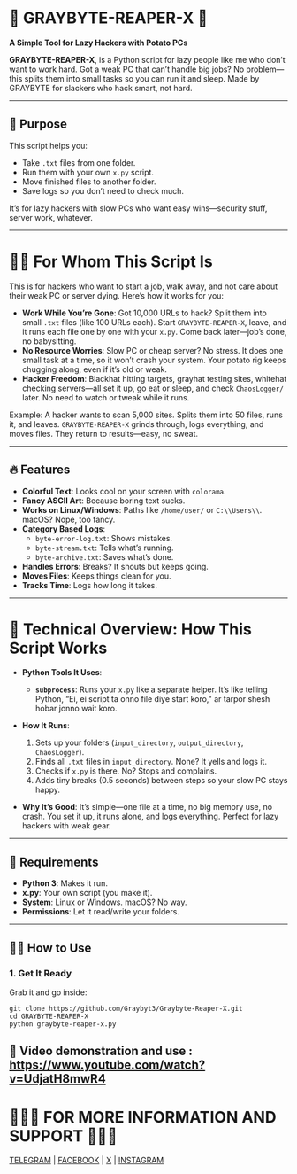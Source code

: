# 💚 GRAYBYTE-REAPER-X 💚

**A Simple Tool for Lazy Hackers with Potato PCs**

**GRAYBYTE-REAPER-X**, is a Python script for lazy people like me who don’t want to work hard. Got a weak PC that can’t handle big jobs? No problem—this splits them into small tasks so you can run it and sleep. Made by GRAYBYTE for slackers who hack smart, not hard.

---

## 🤔 Purpose

This script helps you:
- Take `.txt` files from one folder.
- Run them with your own `x.py` script.
- Move finished files to another folder.
- Save logs so you don’t need to check much.

It’s for lazy hackers with slow PCs who want easy wins—security stuff, server work, whatever.

---

# 🥷🏽 For Whom This Script Is

This is for hackers who want to start a job, walk away, and not care about their weak PC or server dying. Here’s how it works for you:

- **Work While You’re Gone**: Got 10,000 URLs to hack? Split them into small `.txt` files (like 100 URLs each). Start `GRAYBYTE-REAPER-X`, leave, and it runs each file one by one with your `x.py`. Come back later—job’s done, no babysitting.
- **No Resource Worries**: Slow PC or cheap server? No stress. It does one small task at a time, so it won’t crash your system. Your potato rig keeps chugging along, even if it’s old or weak.
- **Hacker Freedom**: Blackhat hitting targets, grayhat testing sites, whitehat checking servers—all set it up, go eat or sleep, and check `ChaosLogger/` later. No need to watch or tweak while it runs.

Example: A hacker wants to scan 5,000 sites. Splits them into 50 files, runs it, and leaves. `GRAYBYTE-REAPER-X` grinds through, logs everything, and moves files. They return to results—easy, no sweat.

---

## 🔥 Features

- **Colorful Text**: Looks cool on your screen with `colorama`.
- **Fancy ASCII Art**: Because boring text sucks.
- **Works on Linux/Windows**: Paths like `/home/user/` or `C:\\Users\\`. macOS? Nope, too fancy.
- **Category Based Logs**:
  - `byte-error-log.txt`: Shows mistakes.
  - `byte-stream.txt`: Tells what’s running.
  - `byte-archive.txt`: Saves what’s done.
- **Handles Errors**: Breaks? It shouts but keeps going.
- **Moves Files**: Keeps things clean for you.
- **Tracks Time**: Logs how long it takes.

---

# 👾 Technical Overview: How This Script Works


- **Python Tools It Uses**:
  - **`subprocess`**: Runs your `x.py` like a separate helper. It’s like telling Python, “Ei, ei script ta onno file diye start koro," ar tarpor shesh hobar jonno wait koro.


- **How It Runs**:
  1. Sets up your folders (`input_directory`, `output_directory`, `ChaosLogger`).
  2. Finds all `.txt` files in `input_directory`. None? It yells and logs it.
  3. Checks if `x.py` is there. No? Stops and complains.
  5. Adds tiny breaks (0.5 seconds) between steps so your slow PC stays happy.

- **Why It’s Good**: It’s simple—one file at a time, no big memory use, no crash. You set it up, it runs alone, and logs everything. Perfect for lazy hackers with weak gear.

---

## 🤔 Requirements

- **Python 3**: Makes it run.
- **x.py**: Your own script (you make it).
- **System**: Linux or Windows. macOS? No way.
- **Permissions**: Let it read/write your folders.

---

## 🏃‍➡️ How to Use

### 1. Get It Ready
Grab it and go inside:

``git clone https://github.com/Graybyt3/Graybyte-Reaper-X.git``  
``cd GRAYBYTE-REAPER-X``  
``python graybyte-reaper-x.py``  

## __🎥 Video demonstration and use : https://www.youtube.com/watch?v=UdjatH8mwR4__



# 👨🏻‍💻 FOR MORE INFORMATION AND SUPPORT 👨🏻‍💻

[TELEGRAM](https://t.me/rex_cc) | 
[FACEBOOK](https://www.facebook.com/graybyt3) | 
[X](https://x.com/gray_byte) | 
[INSTAGRAM](https://www.instagram.com/gray_byte)



